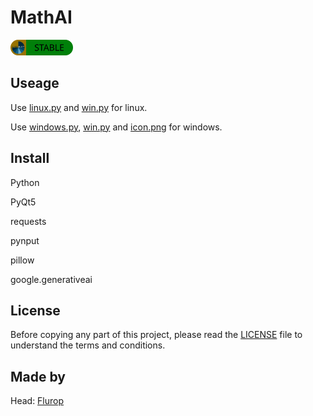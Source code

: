 # MathAI

[<img alt="Status" src="https://raw.githubusercontent.com/Orbinuity/.github/main/status/stable.png" width="100" height="25">](https://orbinuity.github.io/statusIcons)

## Useage

Use [linux.py](./linux.py) and [win.py](./win.py) for linux.

Use [windows.py](./windows.py), [win.py](./win.py) and [icon.png](./icon.png) for windows.

## Install

Python

PyQt5

requests

pynput

pillow

google.generativeai

## License

Before copying any part of this project, please read the [LICENSE](./LICENSE) file to understand the terms and conditions.

## Made by

Head: [Flurop](https://github.com/Flurop)
